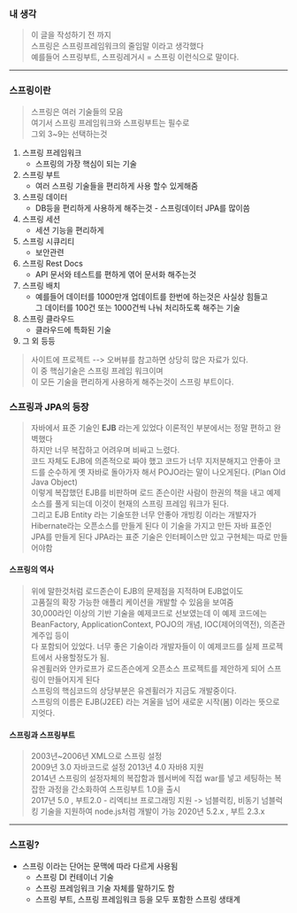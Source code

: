 ### 내 생각
> 이 글을 작성하기 전 까지  
> 스프링은 스프링프레임워크의 줄임말 이라고 생각했다  
> 예를들어 스프링부트, 스프링레거시 = 스프링 이런식으로 말이다.

---

### 스프링이란
> 스프링은 여러 기술들의 모음  
>여기서 스프링 프레임워크와 스프링부트는 필수로  
>그외 3~9는 선택하는것
1. 스프링 프레임워크 
   - 스프링의 가장 핵심이 되는 기술
2. 스프링 부트
   - 여러 스프링 기술들을 편리하게 사용 할수 있게해줌
3. 스프링 데이터
   - DB등을 편리하게 사용하게 해주는것 - 스프링데이터 JPA를 많이씀
4. 스프링 세션
   - 세션 기능을 편리하게
5. 스프링 시큐리티
   - 보안관련
6. 스프링 Rest Docs
   - API 문서와 테스트를 편하게 엮어 문서화 해주는것
7. 스프링 배치
   - 예를들어 데이터를 1000만개 업데이트를 한번에 하는것은 사실상 힘들고  
     그 데이터를 100건 또는 1000건씩 나눠 처리하도록 해주는 기술
8. 스프링 클라우드
   - 클라우드에 특화된 기술
9. 그 외 등등
> 사이트에 프로젝트 --> 오버뷰를 참고하면 상당히 많은 자료가 있다.  
> 이 중 핵심기술은 스프링 프레임 워크이며  
> 이 모든 기술을 편리하게 사용하게 해주는것이 스프링 부트이다.

### 스프링과 JPA의 등장
> 자바에서 표준 기술인 **EJB** 라는게 있었다 이론적인 부분에서는 정말 편하고 완벽했다  
> 하지만 너무 복잡하고 어려우며 비싸고 느렸다.  
> 코드 자체도 EJB에 의존적으로 짜야 했고 코드가 너무 지저분해지고 안좋아 코드를 순수하게 옛 자바로 돌아가자 해서 POJO라는 말이 나오게된다. (Plan Old Java Object)  
> 이렇게 복잡했던 EJB를 비판하며 로드 존슨이란 사람이 한권의 책을 내고 예제소스를 풀게 되는데 이것이 현재의 스프링 프레임 워크가 된다.  
> 그리고 EJB Entity 라는 기술또한 너무 안좋아 개빙킹 이라는 개발자가 Hibernate라는 오픈소스를 만들게 된다 이 기술을 가지고 만든 자바 표준인 JPA를 만들게 된다 JPA라는 표준 기술은 인터페이스만 있고 구현체는 따로 만들어야함  


#### 스프링의 역사
> 위에 말한것처럼 로드존슨이 EJB의 문제점을 지적하며 EJB없이도  
> 고품질의 확장 가능한 애플리 케이션을 개발할 수 있음을 보여줌  
> 30,000라인 이상의 기반 기술을 예제코드로 선보였는데 이 예제 코드에는
> BeanFactory, ApplicationContext, POJO의 개념, IOC(제어의역전), 의존관계주입 등이  
> 다 포함되어 있었다.  너무 좋은 기술이라 개발자들이 이 예제코드를 실제 프로젝트에서 사용할정도가 됨.  
> 유겐휠러와 얀카로프가 로드존슨에게 오픈소스 프로젝트를 제안하게 되어 스프링이 만들어지게 된다  
> 스프링의 핵심코드의 상당부분은 유겐휠러가 지금도 개발중이다.  
> 스프링의 이름은 EJB(J2EE) 라는 겨울을 넘어 새로운 시작(봄) 이라는 뜻으로 지엇다.

#### 스프링과 스프링부트
> 2003년~2006년 XML으로 스프링 설정  
> 2009년 3.0 자바코드로 설정
> 2013년 4.0 자바8 지원  
> 2014년 스프링의 설정자체의 복잡함과 웹서버에 직접 war를 넣고 세팅하는 복잡한 과정을 간소화하여 스프링부트 1.0을 출시  
> 2017년 5.0 , 부트2.0 - 리엑티브 프로그래밍 지원 -> 넘블럭킹, 비동기 넘블럭킹 기술을 지원하여 node.js처럼 개발이 가능
> 2020년 5.2.x , 부트 2.3.x

---

### 스프링?
- 스프링 이라는 단어는 문맥에 따라 다르게 사용됨
	-  스프링 DI 컨테이너 기술
	-  스프링 프레임워크 기술 자체를 말하기도 함
	- 스프링 부트, 스프링 프레임워크 등을 모두 포함한 스프링 생태계